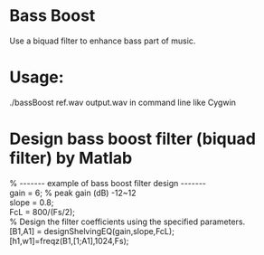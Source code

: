 # Bass Boost
Use a biquad filter to enhance bass part of music.

# Usage:  
./bassBoost ref.wav output.wav in command line like Cygwin

# Design bass boost filter (biquad filter) by Matlab
% ------- example of bass boost filter design -------     
gain = 6;  % peak gain (dB)  -12~12     
slope = 0.8;    
FcL = 800/(Fs/2);   
% Design the filter coefficients using the specified parameters.   
[B1,A1] = designShelvingEQ(gain,slope,FcL);   
[h1,w1]=freqz(B1,[1;A1],1024,Fs);   
